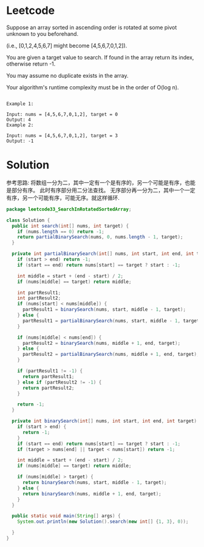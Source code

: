 # Leetcode

Suppose an array sorted in ascending order is rotated at some pivot unknown to you beforehand.

(i.e., [0,1,2,4,5,6,7] might become [4,5,6,7,0,1,2]).

You are given a target value to search. If found in the array return its index, otherwise return -1.

You may assume no duplicate exists in the array.

Your algorithm's runtime complexity must be in the order of O(log n).
```

Example 1:

Input: nums = [4,5,6,7,0,1,2], target = 0
Output: 4
Example 2:

Input: nums = [4,5,6,7,0,1,2], target = 3
Output: -1
```


# Solution

参考思路:
将数组一分为二，其中一定有一个是有序的，另一个可能是有序，也能是部分有序。
此时有序部分用二分法查找。
无序部分再一分为二，其中一个一定有序，另一个可能有序，可能无序。就这样循环.




```java
package leetcode33_SearchInRotatedSortedArray;

class Solution {
  public int search(int[] nums, int target) {
    if (nums.length == 0) return -1;
    return partialBinarySearch(nums, 0, nums.length - 1, target);
  }

  private int partialBinarySearch(int[] nums, int start, int end, int target) {
    if (start > end) return -1;
    if (start == end) return nums[start] == target ? start : -1;

    int middle = start + (end - start) / 2;
    if (nums[middle] == target) return middle;

    int partResult1;
    int partResult2;
    if (nums[start] < nums[middle]) {
      partResult1 = binarySearch(nums, start, middle - 1, target);
    } else {
      partResult1 = partialBinarySearch(nums, start, middle - 1, target);
    }

    if (nums[middle] < nums[end]) {
      partResult2 = binarySearch(nums, middle + 1, end, target);
    } else {
      partResult2 = partialBinarySearch(nums, middle + 1, end, target);
    }

    if (partResult1 != -1) {
      return partResult1;
    } else if (partResult2 != -1) {
      return partResult2;
    }

    return -1;
  }

  private int binarySearch(int[] nums, int start, int end, int target) {
    if (start > end) {
      return -1;
    }
    if (start == end) return nums[start] == target ? start : -1;
    if (target > nums[end] || target < nums[start]) return -1;

    int middle = start + (end - start) / 2;
    if (nums[middle] == target) return middle;

    if (nums[middle] > target) {
      return binarySearch(nums, start, middle - 1, target);
    } else {
      return binarySearch(nums, middle + 1, end, target);
    }
  }

  public static void main(String[] args) {
    System.out.println(new Solution().search(new int[] {1, 3}, 0));

  }
}

```
